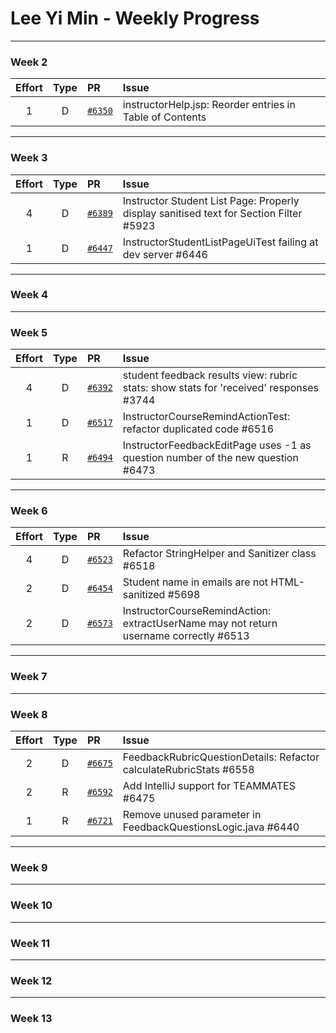 # Lee Yi Min - Weekly Progress

---

### Week 2

Effort| Type | PR | Issue
:----:|:----:|:-----------|:------
1 | D | [`#6350`](https://github.com/TEAMMATES/teammates/pull/6350) |  instructorHelp.jsp: Reorder entries in Table of Contents 

---
### Week 3

Effort| Type | PR | Issue
:----:|:----:|:-----------|:------
4 | D | [`#6389`](https://github.com/TEAMMATES/teammates/pull/6389) | Instructor Student List Page: Properly display sanitised text for Section Filter #5923  
1 | D | [`#6447`](https://github.com/TEAMMATES/teammates/pull/6447) | InstructorStudentListPageUiTest failing at dev server #6446 

---
### Week 4

---
### Week 5

Effort| Type | PR | Issue
:----:|:----:|:-----------|:------
4 | D | [`#6392`](https://github.com/TEAMMATES/teammates/pull/6392) | student feedback results view: rubric stats: show stats for 'received' responses #3744
1 | D | [`#6517`](https://github.com/TEAMMATES/teammates/pull/6517) | InstructorCourseRemindActionTest: refactor duplicated code #6516
1 | R | [`#6494`](https://github.com/TEAMMATES/teammates/pull/6494) | InstructorFeedbackEditPage uses -1 as question number of the new question #6473
---
### Week 6

Effort| Type | PR | Issue
:----:|:----:|:-----------|:------
4 | D | [`#6523`](https://github.com/TEAMMATES/teammates/pull/6523) | Refactor StringHelper and Sanitizer class #6518
2 | D | [`#6454`](https://github.com/TEAMMATES/teammates/pull/6454) | Student name in emails are not HTML-sanitized #5698
2 | D | [`#6573`](https://github.com/TEAMMATES/teammates/pull/6573) | InstructorCourseRemindAction: extractUserName may not return username correctly #6513

---
### Week 7

---
### Week 8

Effort| Type | PR | Issue
:----:|:----:|:-----------|:------
2 | D | [`#6675`](https://github.com/TEAMMATES/teammates/pull/6675) | FeedbackRubricQuestionDetails: Refactor calculateRubricStats #6558
2 | R | [`#6592`](https://github.com/TEAMMATES/teammates/pull/6592) | Add IntelliJ support for TEAMMATES #6475
1 | R | [`#6721`](https://github.com/TEAMMATES/teammates/pull/6721) | Remove unused parameter in FeedbackQuestionsLogic.java #6440

---
### Week 9

---
### Week 10

---
### Week 11

---
### Week 12

---
### Week 13

